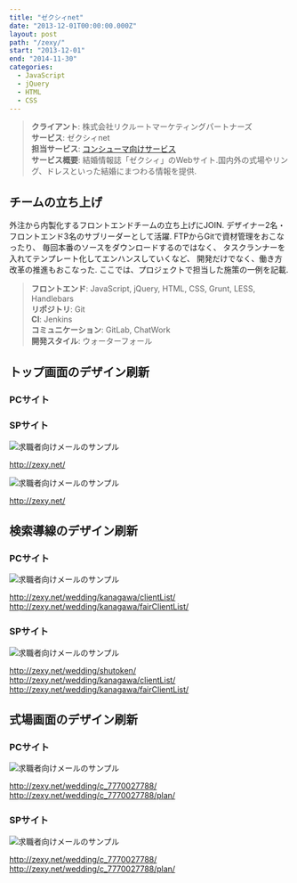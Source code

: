 ```yaml
---
title: "ゼクシィnet"
date: "2013-12-01T00:00:00.000Z"
layout: post
path: "/zexy/"
start: "2013-12-01"
end: "2014-11-30"
categories:
  - JavaScript
  - jQuery
  - HTML
  - CSS
---
```


> <b>クライアント</b>: 株式会社リクルートマーケティングパートナーズ<br />
> <b>サービス</b>: ゼクシィnet<br />
> <b>担当サービス</b>: <a href="http://zexy.net/" target="blank">コンシューマ向けサービス</a><br />
> <b>サービス概要</b>: 結婚情報誌「ゼクシィ」のWebサイト.国内外の式場やリング、ドレスといった結婚にまつわる情報を提供.

<!--more-->

## チームの立ち上げ
外注から内製化するフロントエンドチームの立ち上げにJOIN.
デザイナー2名・フロントエンド3名のサブリーダーとして活躍.
FTPからGitで資材管理をおこなったり、
毎回本番のソースをダウンロードするのではなく、
タスクランナーを入れてテンプレート化してエンハンスしていくなど、
開発だけでなく、働き方改革の推進もおこなった.
ここでは、プロジェクトで担当した施策の一例を記載.

> <b>フロントエンド</b>: JavaScript, jQuery, HTML, CSS, Grunt, LESS, Handlebars<br />
> <b>リポジトリ</b>: Git<br />
> <b>CI</b>: Jenkins<br />
> <b>コミュニケーション</b>: GitLab, ChatWork<br />
> <b>開発スタイル</b>: ウォーターフォール

## トップ画面のデザイン刷新
### PCサイト
### SPサイト

<img src="./zexy-toppage-pc.jpg" alt="求職者向けメールのサンプル" />

http://zexy.net/

<img src="./zexy-toppage-sp.jpg" alt="求職者向けメールのサンプル" />

http://zexy.net/

## 検索導線のデザイン刷新
### PCサイト

<img src="./zexy-search-pc.jpg" alt="求職者向けメールのサンプル" />

http://zexy.net/wedding/kanagawa/clientList/
http://zexy.net/wedding/kanagawa/fairClientList/

### SPサイト

<img src="./zexy-search-sp.jpg" alt="求職者向けメールのサンプル" />

http://zexy.net/wedding/shutoken/
http://zexy.net/wedding/kanagawa/clientList/
http://zexy.net/wedding/kanagawa/fairClientList/

## 式場画面のデザイン刷新
### PCサイト

<img src="./zexy-hall-pc.jpg" alt="求職者向けメールのサンプル" />

http://zexy.net/wedding/c_7770027788/
http://zexy.net/wedding/c_7770027788/plan/

### SPサイト

<img src="./zexy-hall-sp.jpg" alt="求職者向けメールのサンプル" />

http://zexy.net/wedding/c_7770027788/
http://zexy.net/wedding/c_7770027788/plan/

